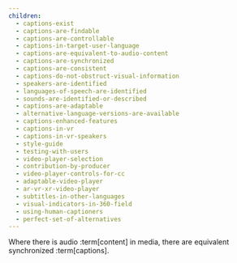 ```yaml
---
children:
  - captions-exist
  - captions-are-findable
  - captions-are-controllable
  - captions-in-target-user-language
  - captions-are-equivalent-to-audio-content
  - captions-are-synchronized
  - captions-are-consistent
  - captions-do-not-obstruct-visual-information
  - speakers-are-identified
  - languages-of-speech-are-identified
  - sounds-are-identified-or-described
  - captions-are-adaptable
  - alternative-language-versions-are-available
  - captions-enhanced-features
  - captions-in-vr
  - captions-in-vr-speakers
  - style-guide
  - testing-with-users
  - video-player-selection
  - contribution-by-producer
  - video-player-controls-for-cc
  - adaptable-video-player
  - ar-vr-xr-video-player
  - subtitles-in-other-languages
  - visual-indicators-in-360-field
  - using-human-captioners
  - perfect-set-of-alternatives
---
```


Where there is audio :term[content] in media, there are equivalent synchronized :term[captions].

